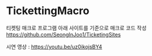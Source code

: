 # TickettingMacro
티켓팅 매크로 프로그램
아래 사이트를 기준으로 매크로 코드 작성
https://github.com/SeongInJoo1/TicketingSites

시연 영상 : https://youtu.be/uz0ikojsBY4
